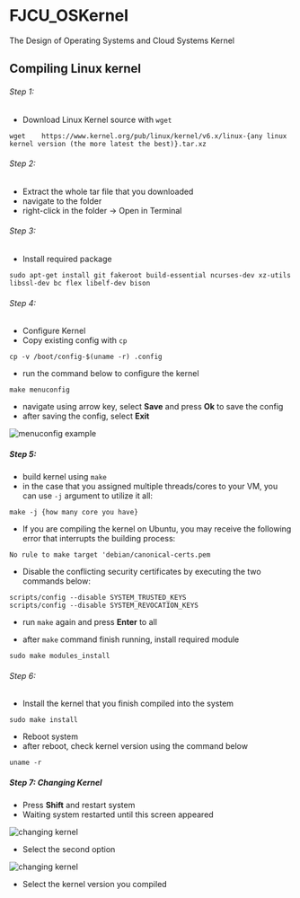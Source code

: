 # FJCU_OSKernel
The Design of Operating Systems and Cloud Systems Kernel

## Compiling Linux kernel
###### Step 1:
- Download Linux Kernel source with ```wget```
```
wget 	https://www.kernel.org/pub/linux/kernel/v6.x/linux-{any linux kernel version (the more latest the best)}.tar.xz
```


###### Step 2:
- Extract the whole tar file that you downloaded
- navigate to the folder
- right-click in the folder -> Open in Terminal


###### Step 3:
- Install required package
```
sudo apt-get install git fakeroot build-essential ncurses-dev xz-utils libssl-dev bc flex libelf-dev bison
```


###### Step 4:
- Configure Kernel
- Copy existing config with ```cp```
```
cp -v /boot/config-$(uname -r) .config
```
- run the command below to configure the kernel
```
make menuconfig
```
- navigate using arrow key, select **Save** and press **Ok** to save the config
- after saving the config, select **Exit**

![menuconfig example](https://phoenixnap.com/kb/wp-content/uploads/2022/11/configuration-menu-pnap-update.png)


##### Step 5:
- build kernel using ```make```
- in the case that you assigned multiple threads/cores to your VM, you can use ```-j``` argument to utilize it all:
```
make -j {how many core you have}
```
- If you are compiling the kernel on Ubuntu, you may receive the following error that interrupts the building process:
```
No rule to make target 'debian/canonical-certs.pem
```
- Disable the conflicting security certificates by executing the two commands below:
```
scripts/config --disable SYSTEM_TRUSTED_KEYS
scripts/config --disable SYSTEM_REVOCATION_KEYS
```
- run ```make``` again and press **Enter** to all

- after ```make``` command finish running, install required module
```
sudo make modules_install
```

###### Step 6:
- Install the kernel that you finish compiled into the system
```
sudo make install
```
- Reboot system
- after reboot, check kernel version using the command below
```
uname -r
```

##### Step 7: Changing Kernel
- Press **Shift** and restart system
- Waiting system restarted until this screen appeared

![changing kernel](https://i.stack.imgur.com/sSCzp.png)
- Select the second option

![changing kernel](https://i.stack.imgur.com/yYhnM.png)
- Select the kernel version you compiled
